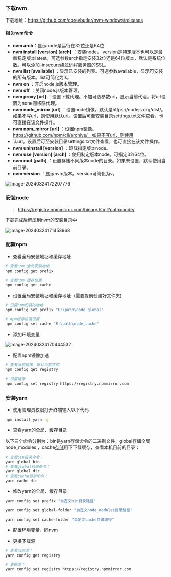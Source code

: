 ### 下载nvm

下载地址：https://github.com/coreybutler/nvm-windows/releases

#### 相关nvm命令

- **nvm arch**：显示node是运行在32位还是64位
- **nvm install [version] [arch]** ：安装node， version是特定版本也可以是最新稳定版本latest。可选参数arch指定安装32位还是64位版本，默认是系统位数。可以添加–insecure绕过远程服务器的SSL。
- **nvm list [available]** ：显示已安装的列表。可选参数available，显示可安装的所有版本。list可简化为ls。
- **nvm on** ：开启node.js版本管理。
- **nvm off** ：关闭node.js版本管理。
- **nvm proxy [url]** ：设置下载代理。不加可选参数url，显示当前代理。将url设置为none则移除代理。
- **nvm node_mirror [url]** ：设置node镜像。默认是https://nodejs.org/dist/。如果不写url，则使用默认url。设置后可至安装目录settings.txt文件查看，也可直接在该文件操作。
- **nvm npm_mirror [url]** ：设置npm镜像。https://github.com/npm/cli/archive/。如果不写url，则使用
- 认url。设置后可至安装目录settings.txt文件查看，也可直接在该文件操作。
- **nvm uninstall [version]** ：卸载指定版本node。
- **nvm use [version] [arch]** ：使用制定版本node。可指定32/64位。
- **nvm root [path]** ：设置存储不同版本node的目录。如果未设置，默认使用当前目录。
- **nvm version** ：显示nvm版本。version可简化为v。



![image-20240324172207776](../../pictures/img/image-20240324172207776.png)

### 安装node

> https://registry.npmmirror.com/binary.html?path=node/



下载完成后解压到nvm的安装目录中

![image-20240324171453968](https://cdn.jsdelivr.net/gh/L1102/pictures/img/image-20240324171453968.png)

### 配置npm

- 查看全局安装地址和缓存地址

```bash
# 查看npm 全局安装地址
npm config get prefix

# 查看npm 缓存位置
npm config get cache
```

- 设置全局安装地址和缓存地址（需要提前创建好文件夹)

```bash
# 设置npm安装的地址
npm config set prefix "E:\path\node_global"

# npm缓存位置设置
npm config set cache "E:\path\node_cache"
```

- 添加环境变量

![image-20240324170444532](https://cdn.jsdelivr.net/gh/L1102/pictures/img/image-20240324170444532.png)

- 配置npm镜像加速

```bash
# 查看当前镜像，默认为官方的
npm config get registry

# 设置镜像
npm config set registry https://registry.npmmirror.com
```



### 安装yarn

- 使用管理员权限打开终端输入以下代码

```bash
npm install yarn -g
```

- 查看yarn的全局、缓存目录

以下三个命令分别为：bin是yarn存储命令的二进制文件，global存储全局node_modules ，cache[存储](https://link.csdn.net/?target=https%3A%2F%2Fauth.huaweicloud.com%2Fauthui%2Fsaml%2Flogin%3FxAccountType%3Dcsdndev_IDP%26isFirstLogin%3Dfalse%26service%3Dhttps%3A%2F%2Factivity.huaweicloud.com%2Ffree_test%2Findex.html%3Futm_source%3Dhwc-csdn%26utm_medium%3Dshare-op%26utm_campaign%3D%26utm_content%3D%26utm_term%3D%26utm_adplace%3DAdPlace070851)用下下载缓存，查看本机目前的目录：

```bash
# 查看bin目录命令：
yarn global bin
# 查看global目录命令：
yarn global dir
# 查看cache目录命令：
yarn cache dir
```

- 修改yarn的全局、缓存目录

```bash
yarn config set prefix "自定义bin目录路径"

yarn config set global-folder "自定义node_modules目录路径"

yarn config set cache-folder "自定义cache目录路径"
```

- 配置环境变量，同nvm

- 更换下载源

```bash
# 查看当前源：
yarn config get registry

# 更换源：
yarn config set registry https://registry.npmmirror.com
```









